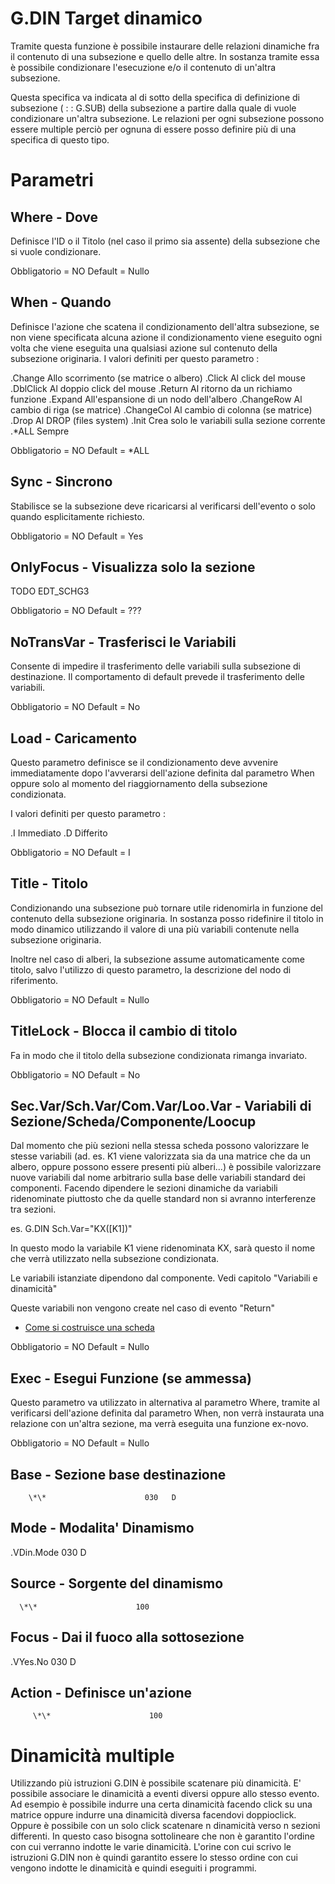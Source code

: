 # G.DIN Target dinamico

Tramite questa funzione è possibile instaurare delle relazioni dinamiche fra il
contenuto di una subsezione e quello delle altre. In sostanza tramite essa è possibile
condizionare l'esecuzione e/o il contenuto di un'altra subsezione.

Questa specifica va indicata al di sotto della specifica di definizione di subsezione
( :   :  G.SUB) della subsezione a partire dalla quale di vuole condizionare un'altra subsezione.
Le relazioni per ogni subsezione possono essere multiple perciò per ognuna di essere
posso definire più di una specifica di questo tipo.

# Parametri

## Where - Dove
Definisce l'ID o il Titolo (nel caso il primo sia assente) della subsezione che si vuole
condizionare.

Obbligatorio = NO
Default = Nullo

## When - Quando

Definisce l'azione che scatena il condizionamento dell'altra subsezione, se non viene
specificata alcuna azione il condizionamento viene eseguito ogni volta che viene eseguita
una qualsiasi azione sul contenuto della subsezione originaria.
I valori definiti per questo parametro : 

.Change         Allo scorrimento (se matrice o albero)
.Click          Al click del mouse
.DblClick       Al doppio click del mouse
.Return         Al ritorno da un richiamo funzione
.Expand         All'espansione di un nodo dell'albero
.ChangeRow      Al cambio di riga (se matrice)
.ChangeCol      Al cambio di colonna (se matrice)
.Drop           Al DROP (files system)
.Init           Crea solo le variabili sulla sezione corrente
.\*ALL           Sempre

Obbligatorio = NO
Default = \*ALL

## Sync - Sincrono
Stabilisce se la subsezione deve ricaricarsi al verificarsi dell'evento o solo quando esplicitamente richiesto.

Obbligatorio = NO
Default = Yes

## OnlyFocus - Visualizza solo la sezione

TODO EDT_SCHG3

Obbligatorio = NO
Default = ???

## NoTransVar - Trasferisci le Variabili

Consente di impedire il trasferimento delle variabili sulla subsezione di destinazione.
Il comportamento di default prevede il trasferimento delle variabili.

Obbligatorio = NO
Default = No

## Load - Caricamento

Questo parametro definisce se il condizionamento deve avvenire immediatamente
dopo l'avverarsi dell'azione definita dal parametro When oppure solo al momento
del riaggiornamento della subsezione condizionata.

I valori definiti per questo parametro : 

.I              Immediato
.D              Differito

Obbligatorio = NO
Default = I

## Title - Titolo

Condizionando una subsezione può tornare utile ridenomirla in funzione del
contenuto della subsezione originaria. In sostanza posso ridefinire il titolo
in modo dinamico utilizzando il valore di una più variabili contenute nella
subsezione originaria.

Inoltre nel caso di alberi, la subsezione assume automaticamente come titolo,
salvo l'utilizzo di questo parametro, la descrizione del nodo di riferimento.

Obbligatorio = NO
Default = Nullo

## TitleLock - Blocca il cambio di titolo

Fa in modo che il titolo della subsezione condizionata rimanga invariato.

Obbligatorio = NO
Default = No

## Sec.Var/Sch.Var/Com.Var/Loo.Var - Variabili di Sezione/Scheda/Componente/Loocup

Dal momento che più sezioni nella stessa scheda possono valorizzare le stesse
variabili (ad. es. K1 viene valorizzata sia da una matrice che da un albero, oppure
possono essere presenti più alberi...) è possibile valorizzare nuove variabili dal
nome arbitrario sulla base delle variabili standard dei componenti.
Facendo dipendere le sezioni dinamiche da variabili ridenominate piuttosto che
da quelle standard non si avranno interferenze tra sezioni.

es. G.DIN Sch.Var="KX([K1])"

In questo modo la variabile K1 viene ridenominata KX, sarà questo il nome che
verrà utilizzato nella subsezione condizionata.

Le variabili istanziate dipendono dal componente. Vedi capitolo "Variabili e dinamicità"

Queste variabili non vengono create nel caso di evento "Return"

- [Come si costruisce una scheda](Sorgenti/DOC/TA/B£AMO/LOCEXD_B)

Obbligatorio = NO
Default = Nullo

## Exec - Esegui Funzione (se ammessa)

Questo parametro va utilizzato in alternativa al parametro Where, tramite al verificarsi
dell'azione definita dal parametro When, non verrà instaurata una relazione con un'altra
sezione, ma verrà eseguita una funzione ex-novo.

Obbligatorio = NO
Default = Nullo

## Base -  Sezione base destinazione

        \*\*                      030   D
## Mode  - Modalita' Dinamismo

.VDin.Mode              030   D
## Source  - Sorgente del dinamismo

      \*\*                      100
## Focus - Dai il fuoco alla sottosezione

.VYes.No                030   D
## Action - Definisce un'azione

         \*\*                      100


# Dinamicità multiple
Utilizzando più istruzioni G.DIN è possibile scatenare più dinamicità. E' possibile associare le dinamicità a eventi diversi oppure allo stesso evento.
Ad esempio è possibile indurre una certa dinamicità facendo click su una matrice oppure indurre una dinamicità diversa facendovi doppioclick.
Oppure è possibile con un solo click scatenare n dinamicità verso n sezioni differenti. In questo caso bisogna sottolineare che non è garantito l'ordine con cui verranno indotte le varie dinamicità. L'orine con cui scrivo le istruzioni G.DIN non è quindi garantito essere lo stesso ordine con cui vengono indotte le dinamicità e quindi eseguiti i programmi.
